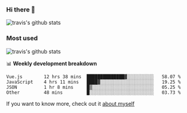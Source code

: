 ### Hi there 👋

<!--
**HondryTravis/HondryTravis** is a ✨ _special_ ✨ repository because its `README.md` (this file) appears on your GitHub profile.

Here are some ideas to get you started:

- 🔭 I’m currently working on ...
- 🌱 I’m currently learning ...
- 👯 I’m looking to collaborate on ...
- 🤔 I’m looking for help with ...
- 💬 Ask me about ...
- 📫 How to reach me: ...
- 😄 Pronouns: ...
- ⚡ Fun fact: ...
-->

![travis's github stats](https://github-readme-stats.vercel.app/api?username=HondryTravis&hide=stars)
### Most used
![travis's github stats](https://github-readme-stats.anuraghazra1.vercel.app/api/top-langs/?username=HondryTravis&layout=compact&hide_title=true)

📊 **Weekly development breakdown**

<!--START_SECTION:waka-->

```text
Vue.js        12 hrs 38 mins  ██████████████▓░░░░░░░░░░   58.07 %
JavaScript    4 hrs 11 mins   ████▓░░░░░░░░░░░░░░░░░░░░   19.25 %
JSON          1 hr 8 mins     █▒░░░░░░░░░░░░░░░░░░░░░░░   05.25 %
Other         48 mins         █░░░░░░░░░░░░░░░░░░░░░░░░   03.73 %
```

<!--END_SECTION:waka-->

If you want to know more, check out it [about myself](https://hondrytravis.github.io/)

